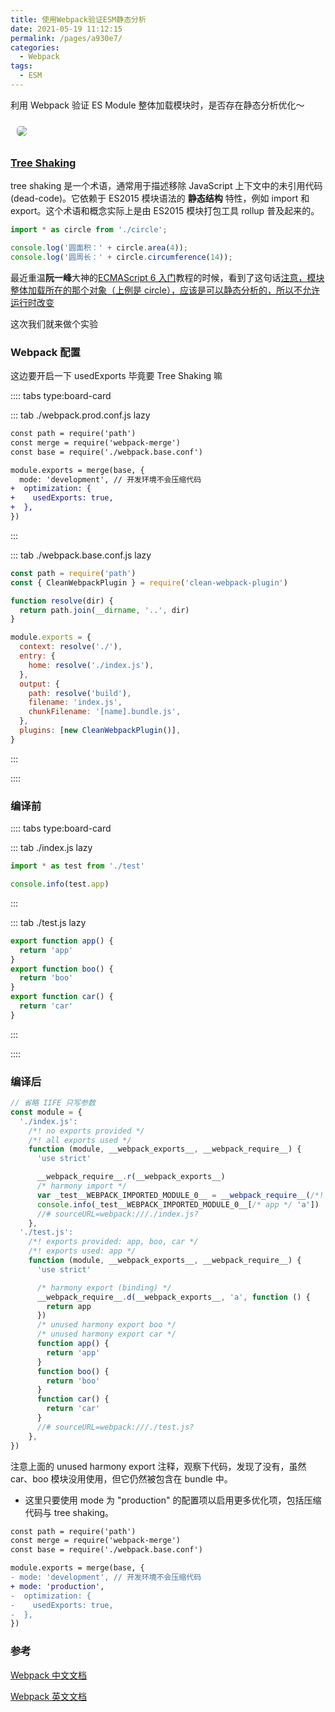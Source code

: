 ```yaml
---
title: 使用Webpack验证ESM静态分析
date: 2021-05-19 11:12:15
permalink: /pages/a930e7/
categories:
  - Webpack
tags:
  - ESM
---
```


利用 <span class="span-shadow">Webpack</span> 验证 <span class="span-shadow">ES Module</span> 整体加载模块时，是否存在静态分析优化～

<img src="https://cdn.jsdelivr.net/gh/xiaojun996/CDN/images/leetcode/webpack.jpeg" style="margin: 10px; border-radius: 5px;" />

<!-- more -->

### [Tree Shaking](https://webpack.docschina.org/guides/tree-shaking/#mark-the-file-as-side-effect-free)

<span class="span-shadow">tree shaking</span> 是一个术语，通常用于描述移除 <span class="span-shadow">JavaScript</span> 上下文中的未引用代码(<span class="span-shadow">dead-code</span>)。它依赖于 <span class="span-shadow">ES2015</span> 模块语法的 **静态结构** 特性，例如 <span class="span-shadow">import</span> 和 <span class="span-shadow">export</span>。这个术语和概念实际上是由 <span class="span-shadow">ES2015</span> 模块打包工具 <span class="span-shadow">rollup</span> 普及起来的。

```JavaScript
import * as circle from './circle';

console.log('圆面积：' + circle.area(4));
console.log('圆周长：' + circle.circumference(14));
```

最近重温**阮一峰**大神的[ECMAScript 6 入门](https://es6.ruanyifeng.com/)教程的时候，看到了这句话[注意，模块整体加载所在的那个对象（上例是 circle），应该是可以静态分析的，所以不允许运行时改变](https://es6.ruanyifeng.com/#docs/module#%E6%A8%A1%E5%9D%97%E7%9A%84%E6%95%B4%E4%BD%93%E5%8A%A0%E8%BD%BD)

这次我们就来做个实验

### Webpack 配置

这边要开启一下 <span class="span-shadow">usedExports</span> 毕竟要 <span class="span-shadow">Tree Shaking</span> 嘛

:::: tabs type:board-card

::: tab ./webpack.prod.conf.js lazy

```diff
const path = require('path')
const merge = require('webpack-merge')
const base = require('./webpack.base.conf')

module.exports = merge(base, {
  mode: 'development', // 开发环境不会压缩代码
+  optimization: {
+    usedExports: true,
+  },
})
```

:::

::: tab ./webpack.base.conf.js lazy

```javascript
const path = require('path')
const { CleanWebpackPlugin } = require('clean-webpack-plugin')

function resolve(dir) {
  return path.join(__dirname, '..', dir)
}

module.exports = {
  context: resolve('./'),
  entry: {
    home: resolve('./index.js'),
  },
  output: {
    path: resolve('build'),
    filename: 'index.js',
    chunkFilename: '[name].bundle.js',
  },
  plugins: [new CleanWebpackPlugin()],
}
```

:::

::::

### 编译前

:::: tabs type:board-card

::: tab ./index.js lazy

```JavaScript
import * as test from './test'

console.info(test.app)
```

:::

::: tab ./test.js lazy

```JavaScript
export function app() {
  return 'app'
}
export function boo() {
  return 'boo'
}
export function car() {
  return 'car'
}
```

:::

::::

### 编译后

```JavaScript
// 省略 IIFE 只写参数
const module = {
  './index.js':
    /*! no exports provided */
    /*! all exports used */
    function (module, __webpack_exports__, __webpack_require__) {
      'use strict'

      __webpack_require__.r(__webpack_exports__)
      /* harmony import */
      var _test__WEBPACK_IMPORTED_MODULE_0__ = __webpack_require__(/*! ./test */ './test.js')
      console.info(_test__WEBPACK_IMPORTED_MODULE_0__[/* app */ 'a'])
      //# sourceURL=webpack:///./index.js?
    },
  './test.js':
    /*! exports provided: app, boo, car */
    /*! exports used: app */
    function (module, __webpack_exports__, __webpack_require__) {
      'use strict'

      /* harmony export (binding) */
      __webpack_require__.d(__webpack_exports__, 'a', function () {
        return app
      })
      /* unused harmony export boo */
      /* unused harmony export car */
      function app() {
        return 'app'
      }
      function boo() {
        return 'boo'
      }
      function car() {
        return 'car'
      }
      //# sourceURL=webpack:///./test.js?
    },
})
```

注意上面的 <span class="span-shadow">unused harmony export</span> 注释，观察下代码，发现了没有，虽然 <span class="span-shadow">car</span>、<span class="span-shadow">boo</span> 模块没用使用，但它仍然被包含在 <span class="span-shadow">bundle</span> 中。

- 这里只要使用 <span class="span-shadow">mode</span> 为 <span class="span-shadow">"production"</span> 的配置项以启用更多优化项，包括压缩代码与 <span class="span-shadow">tree shaking</span>。

```diff
const path = require('path')
const merge = require('webpack-merge')
const base = require('./webpack.base.conf')

module.exports = merge(base, {
- mode: 'development', // 开发环境不会压缩代码
+ mode: 'production',
-  optimization: {
-    usedExports: true,
-  },
})
```

### 参考

[Webpack 中文文档](https://webpack.docschina.org/)

[Webpack 英文文档](https://webpack.js.org/)
